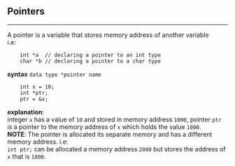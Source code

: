 ##  Pointers
***
A pointer is a variable that stores memory address of another variable <br>
i.e: <br>
```
    int *a  // declaring a pointer to an int type
    char *b // declaring a pointer to a char type
```
__syntax__
`data type *pointer name`
```
    int x = 10;
    int *ptr;
    ptr = &x;   
```
__explanation__: <br>
integer `x` has a value of `10` and stored in memory address `1000`, pointer `ptr` is a pointer to the memory address of `x` which holds the value `1000`. <br>
__NOTE__:
The pointer is allocated its separate memory and has a different memory address. i.e: <br> 
`int ptr;` can be allocated a memory address `2000` but stores the address of `x`  that is `1000`.